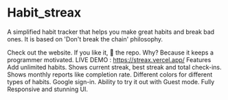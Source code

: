 # Habit_streax

A simplified habit tracker that helps you make great habits and break bad ones. It is based on 'Don't break the chain' philosophy.

Check out the website. If you like it, 🌟 the repo. Why? Because it keeps a programmer motivated.
LIVE DEMO : https://streax.vercel.app/
Features
Add unlimited habits.
Shows current streak, best streak and total check-ins.
Shows monthly reports like completion rate.
Different colors for different types of habits.
Google sign-in.
Ability to try it out with Guest mode.
Fully Responsive and stunning UI.
